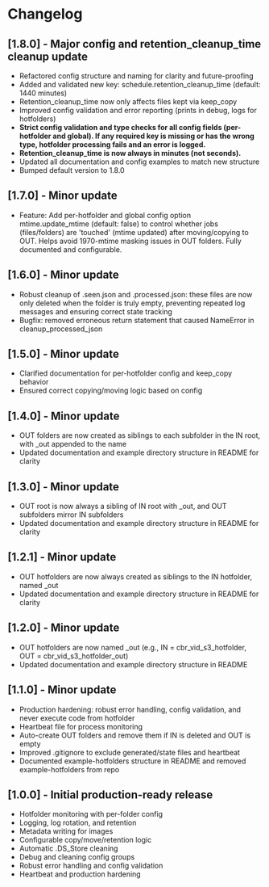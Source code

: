 # Changelog

## [1.8.0] - Major config and retention_cleanup_time cleanup update
- Refactored config structure and naming for clarity and future-proofing
- Added and validated new key: schedule.retention_cleanup_time (default: 1440 minutes)
- Retention_cleanup_time now only affects files kept via keep_copy
- Improved config validation and error reporting (prints in debug, logs for hotfolders)
- **Strict config validation and type checks for all config fields (per-hotfolder and global). If any required key is missing or has the wrong type, hotfolder processing fails and an error is logged.**
- **Retention_cleanup_time is now always in minutes (not seconds).**
- Updated all documentation and config examples to match new structure
- Bumped default version to 1.8.0

## [1.7.0] - Minor update
- Feature: Add per-hotfolder and global config option mtime.update_mtime (default: false) to control whether jobs (files/folders) are 'touched' (mtime updated) after moving/copying to OUT. Helps avoid 1970-mtime masking issues in OUT folders. Fully documented and configurable. 

## [1.6.0] - Minor update
- Robust cleanup of .seen.json and .processed.json: these files are now only deleted when the folder is truly empty, preventing repeated log messages and ensuring correct state tracking
- Bugfix: removed erroneous return statement that caused NameError in cleanup_processed_json

## [1.5.0] - Minor update
- Clarified documentation for per-hotfolder config and keep_copy behavior
- Ensured correct copying/moving logic based on config

## [1.4.0] - Minor update
- OUT folders are now created as siblings to each subfolder in the IN root, with _out appended to the name
- Updated documentation and example directory structure in README for clarity

## [1.3.0] - Minor update
- OUT root is now always a sibling of IN root with _out, and OUT subfolders mirror IN subfolders
- Updated documentation and example directory structure in README for clarity

## [1.2.1] - Minor update
- OUT hotfolders are now always created as siblings to the IN hotfolder, named <IN>_out
- Updated documentation and example directory structure in README for clarity

## [1.2.0] - Minor update
- OUT hotfolders are now named <IN>_out (e.g., IN = cbr_vid_s3_hotfolder, OUT = cbr_vid_s3_hotfolder_out)
- Updated documentation and example directory structure in README

## [1.1.0] - Minor update
- Production hardening: robust error handling, config validation, and never execute code from hotfolder
- Heartbeat file for process monitoring
- Auto-create OUT folders and remove them if IN is deleted and OUT is empty
- Improved .gitignore to exclude generated/state files and heartbeat
- Documented example-hotfolders structure in README and removed example-hotfolders from repo

## [1.0.0] - Initial production-ready release
- Hotfolder monitoring with per-folder config
- Logging, log rotation, and retention
- Metadata writing for images
- Configurable copy/move/retention logic
- Automatic .DS_Store cleaning
- Debug and cleaning config groups
- Robust error handling and config validation
- Heartbeat and production hardening 